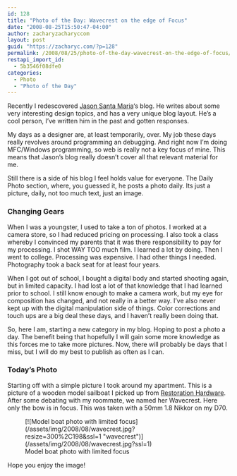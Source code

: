 ```yaml
---
id: 128
title: "Photo of the Day: Wavecrest on the edge of Focus"
date: "2008-08-25T15:50:47-04:00"
author: zacharyzacharyccom
layout: post
guid: "https://zacharyc.com/?p=128"
permalink: /2008/08/25/photo-of-the-day-wavecrest-on-the-edge-of-focus/
restapi_import_id:
  - 5b3546f08dfe0
categories:
  - Photo
  - "Photo of the Day"
---
```


Recently I redescovered [Jason Santa Maria](http://jasonsantamaria.com/)‘s blog. He writes about some very interesting design topics, and has a very unique blog layout. He’s a cool person, I’ve written him in the past and gotten responses.

My days as a designer are, at least temporarily, over. My job these days really revolves around programming an debugging. And right now I’m doing MFC/Windows programming, so web is really not a key focus of mine. This means that Jason’s blog really doesn’t cover all that relevant material for me.

Still there is a side of his blog I feel holds value for everyone. The Daily Photo section, where, you guessed it, he posts a photo daily. Its just a picture, daily, not too much text, just an image.

### Changing Gears

When I was a youngster, I used to take a ton of photos. I worked at a camera store, so I had reduced pricing on processing. I also took a class whereby I convinced my parents that it was there responsibility to pay for my processing. I shot WAY TOO much film. I learned a lot by doing. Then I went to college. Processing was expensive. I had other things I needed. Photography took a back seat for at least four years.

When I got out of school, I bought a digital body and started shooting again, but in limited capacity. I had lost a lot of that knowledge that I had learned prior to school. I still know enough to make a camera work, but my eye for composition has changed, and not really in a better way. I’ve also never kept up with the digital manipulation side of things. Color corrections and touch ups are a big deal these days, and I haven’t really been doing that.

So, here I am, starting a new category in my blog. Hoping to post a photo a day. The benefit being that hopefully I will gain some more knowledge as this forces me to take more pictures. Now, there will probably be days that I miss, but I will do my best to publish as often as I can.

### Today’s Photo

Starting off with a simple picture I took around my apartment. This is a picture of a wooden model sailboat I picked up from [Restoration Hardware](http://www.restorationhardware.com). After some debating with my roommate, we named her Wavecrest. Here only the bow is in focus. This was taken with a 50mm 1.8 Nikkor on my D70.

<figure aria-describedby="caption-attachment-129" class="wp-caption aligncenter" id="attachment_129" style="width: 300px">[![Model boat photo with limited focus](/assets/img/2008/08/wavecrest.jpg?resize=300%2C198&ssl=1 "wavecrest")](/assets/img/2008/08/wavecrest.jpg?ssl=1)<figcaption class="wp-caption-text" id="caption-attachment-129">Model boat photo with limited focus</figcaption></figure>

Hope you enjoy the image!
